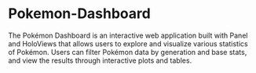 # Pokemon-Dashboard
The Pokémon Dashboard is an interactive web application built with Panel and HoloViews that allows users to explore and visualize various statistics of Pokémon. Users can filter Pokémon data by generation and base stats, and view the results through interactive plots and tables.
